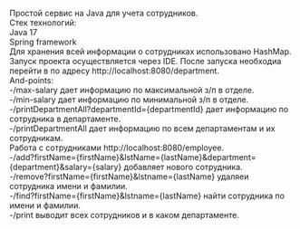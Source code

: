Простой сервис на Java для учета сотрудников. </br>
Стек технологий: </br>
Java 17 </br>
Spring framework </br>
Для хранения всей информации о сотрудниках использовано HashMap.</br>
Запуск проекта осуществляется через IDE. После запуска необходиа перейти в по адресу http://localhost:8080/department. </br>
And-points:</br>
-/max-salary дает информацию по максимальной з/п в отделе.</br>
-/min-salary дает информацию по минимальной з/п в отделе.</br>
-/printDepartmentAll?departmentId={departmentId} дает информацию по сотрудника в департаменте.</br>
-/printDepartmentAll дает информацию по всем департаментам и их сотрудникам.</br>
Работа с сотрудниками http://localhost:8080/employee. </br>
-/add?firstName={firstName}&lstName={lastName}&department={department}&salary={salary} добавляет нового сотрудника.</br>
-/remove?firstName={firstName}&lstname={lastName} удаляеи сотрудника имени и фамилии.</br>
-/find?firstName={firstName}&lstname={lastName} найти сотрудника по имени и фамилии.</br>
-/print выводит всех сотрудников и в каком департаменте.
